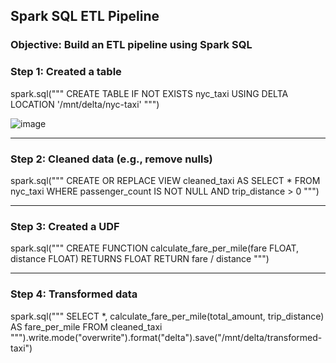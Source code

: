 ## Spark SQL ETL Pipeline
### Objective: Build an ETL pipeline using Spark SQL


### Step 1: Created a table
spark.sql("""
CREATE TABLE IF NOT EXISTS nyc_taxi
USING DELTA
LOCATION '/mnt/delta/nyc-taxi'
""")
  
![image](https://github.com/user-attachments/assets/c84b0a03-d115-4cff-8c0d-4b999c71b2ec)


---

### Step 2: Cleaned data (e.g., remove nulls)
spark.sql("""
CREATE OR REPLACE VIEW cleaned_taxi AS
SELECT *
FROM nyc_taxi
WHERE passenger_count IS NOT NULL AND trip_distance > 0
""")




---

### Step 3: Created a UDF
spark.sql("""
CREATE FUNCTION calculate_fare_per_mile(fare FLOAT, distance FLOAT)
RETURNS FLOAT
RETURN fare / distance
""")

---

### Step 4: Transformed data
spark.sql("""
SELECT *, calculate_fare_per_mile(total_amount, trip_distance) AS fare_per_mile
FROM cleaned_taxi
""").write.mode("overwrite").format("delta").save("/mnt/delta/transformed-taxi")

